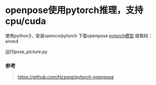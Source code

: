 

# openpose使用pytorch推理，支持cpu/cuda

使用python3，安装opencv/pytorch
下载openpose [pytorch模型](https://pan.baidu.com/s/1uKplzxTlr9A8JyChbKp6ug)
提取码：emm4

运行pose_picture.py

### 参考
>https://github.com/Hzzone/pytorch-openpose
